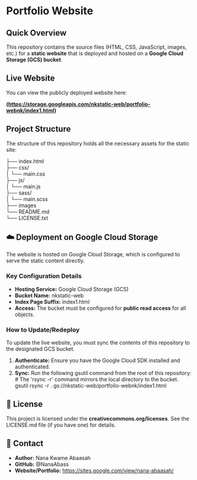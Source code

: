 # **Portfolio Website**

## **Quick Overview**

This repository contains the source files (HTML, CSS, JavaScript, images, etc.) for a **static website** that is deployed and hosted on a **Google Cloud Storage (GCS) bucket**.

## **Live Website**

You can view the publicly deployed website here:

**(https://storage.googleapis.com/nkstatic-web/portfolio-webnk/index1.html)**

## **Project Structure**

The structure of this repository holds all the necessary assets for the static site:
 
├── index.html            
├── css/  
│   └── main.css   
├── js/  
│   └── main.js                                                                                                                                                                                                     
├── sass/  
│   └── main.scss  
├── images                                                                                                                                                                                                          
└── README.md                                                                                                                                                                                                       
└── LICENSE.txt

## **☁️ Deployment on Google Cloud Storage**

The website is hosted on Google Cloud Storage, which is configured to serve the static content directly.

### **Key Configuration Details**

* **Hosting Service:** Google Cloud Storage (GCS)  
* **Bucket Name:** nkstatic-web  
* **Index Page Suffix:** index1.html  
* **Access:** The bucket must be configured for **public read access** for all objects.

### **How to Update/Redeploy**

To update the live website, you must sync the contents of this repository to the designated GCS bucket.

1. **Authenticate:** Ensure you have the Google Cloud SDK installed and authenticated.  
2. **Sync:** Run the following gsutil command from the root of this repository:  
   \# The 'rsync \-r' command mirrors the local directory to the bucket.  
   gsutil rsync \-r . gs://nkstatic-web/portfolio-webnk/index1.html 


## **📝 License**

This project is licensed under the **creativecommons.org/licenses**. See the LICENSE.md file (if you have one) for details.

## **📧 Contact**

* **Author:** Nana Kwame Abaasah  
* **GitHub:** @NanaAbass 
* **Website/Portfolio:** https://sites.google.com/view/nana-abaasah/
